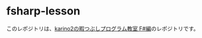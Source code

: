 # fsharp-lesson
このレポジトリは、[karino2の暇つぶしプログラム教室 F#編](https://karino2.github.io/fsharp-lesson/)のレポジトリです。
